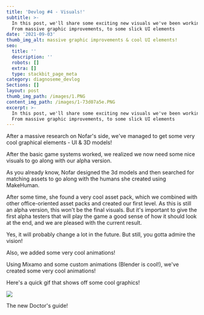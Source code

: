 ```yaml
---
title: 'Devlog #4 - Visuals!'
subtitle: >-
  In this post, we'll share some exciting new visuals we've been working on.
  From massive graphic improvements, to some slick UI elements
date: '2021-09-03'
thumb_img_alt: massive graphic improvements & cool UI elements!
seo:
  title: ''
  description: ''
  robots: []
  extra: []
  type: stackbit_page_meta
category: diagnoseme_devlog
Sections: []
layout: post
thumb_img_path: /images/1.PNG
content_img_path: /images/1-73d07a5e.PNG
excerpt: >-
  In this post, we'll share some exciting new visuals we've been working on.
  From massive graphic improvements, to some slick UI elements
---
```

After a massive research on Nofar's side, we've managed to get some very cool graphical elements - UI & 3D models!

After the basic game systems worked, we realized we now need some nice visuals to go along with our alpha version.

As you already know, Nofar designed the 3d models and then searched for matching assets to go along with the humans she created using MakeHuman.

After some time, she found a very cool asset pack, which we combined with other office-oriented asset packs and created our first level. As this is still an alpha version, this won't be the final visuals. But it's important to give the first alpha testers that will play the game a good sense of how it should look at the end, and we are pleased with the current result.

Yes, it will probably change a lot in the future. But still, you gotta admire the vision!

Also, we added some very cool animations!

Using Mixamo and some custom animations (Blender is cool!), we've created some very cool animations!

Here's a quick gif that shows off some cool graphics!

![](/images/ezgif.com-gif-maker-39850c54.gif)



The new Doctor's guide!





